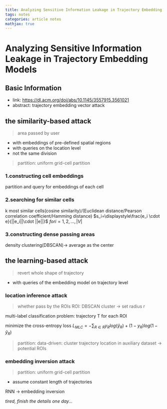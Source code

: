 ```yaml
---
title: Analyzing Sensitive Information Leakage in Trajectory Embedding Models
tags: notes
categories: article notes
mathjax: true
---
```


# Analyzing Sensitive Information Leakage in Trajectory Embedding Models
## Basic Information
* link: https://dl.acm.org/doi/abs/10.1145/3557915.3561021
* abstract: trajectory embedding vector attack

## the similarity-based attack
> area passed by user

* with embeddings of pre-defined spatial regions
* with queries on the location level
* not the same division

> partition: uniform grid-cell partition

### 1.constructing cell embeddings

partition and query for embeddings of each cell

### 2.searching for similar cells
k most similar cells(cosine similarity)/(Euclidean distance/Pearson correlation coefficient/Hamming distance)
$s_i=\displaystyle\frac{e_i \cdot e}{||e_i||\cdot ||e||}$ $for i=1,2,\dots,|V|$

### 3.constructing dense passing areas
density clustering(DBSCAN)-> average as the center

## the learning-based attack
> revert whole shape of trajectory

* with queries of the embedding model on trajectory level

### location inference attack
> whether pass by the ROIs
ROI: DBSCAN cluster -> set radius r

multi-label classification problem: trajectory T for each ROI

minimize the cross-entropy loss $L_{MLC}=-\sum_{R \in R}y_R log(\hat{y}_R)+(1-y_R)log(1-\hat{y}_R)$
> partition: data-driven: cluster trajectory location in auxiliary dataset -> potential ROIs

### embedding inversion attack
> partition: uniform grid-cell partition
* assume constant length of trajectories

RNN -> embedding inversion

*tired, finish the details one day...*

<script type="text/javascript" src="http://cdn.mathjax.org/mathjax/latest/MathJax.js?config=TeX-AMS-MML_HTMLorMML"></script>
<script type="text/x-mathjax-config">
  MathJax.Hub.Config({ tex2jax: {inlineMath: [['$', '$']]}, messageStyle: "none" });
</script>